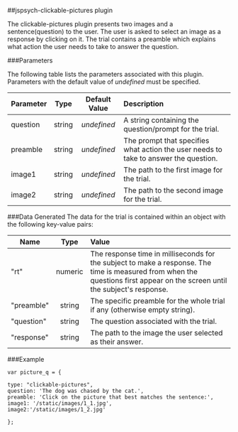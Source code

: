 ##jspsych-clickable-pictures plugin

The clickable-pictures plugin presents two images and a sentence(question) to the user. The user is asked to select an image as a response by clicking on it. The trial contains a preamble which explains what action the user needs to take to answer the question.

###Parameters

The following table lists the parameters associated with this plugin. Parameters with the default value of *undefined* must be specified. 

| Parameter| Type| Default Value| Description|
| ---------|:---:|:------------:|:-----------|
|question|string|*undefined*|A string containing the question/prompt for the trial. 
|preamble|string|*undefined*|The prompt that specifies what action the user needs to take to answer the question.
|image1|string|*undefined*|The path to the first image for the trial.
|image2|string|*undefined*|The path to the second image for the trial.

###Data Generated
The data for the trial is contained within an object with the following key-value pairs:

| Name| Type|  Value| 
| ---------|:---:|:-----------|
| "rt"|numeric|The response time in milliseconds for the subject to make a response. The time is measured from when the questions first appear on the screen until the subject's response.
|"preamble"|string|The specific preamble for the whole trial if any (otherwise empty string).
|"question"|string|The question associated with the trial.
|"response"|string|The path to the image the user selected as their answer.

###Example

```
var picture_q = {

type: "clickable-pictures",
question: 'The dog was chased by the cat.',
preamble: 'Click on the picture that best matches the sentence:',
image1: '/static/images/1_1.jpg',
image2:'/static/images/1_2.jpg'

};


```
